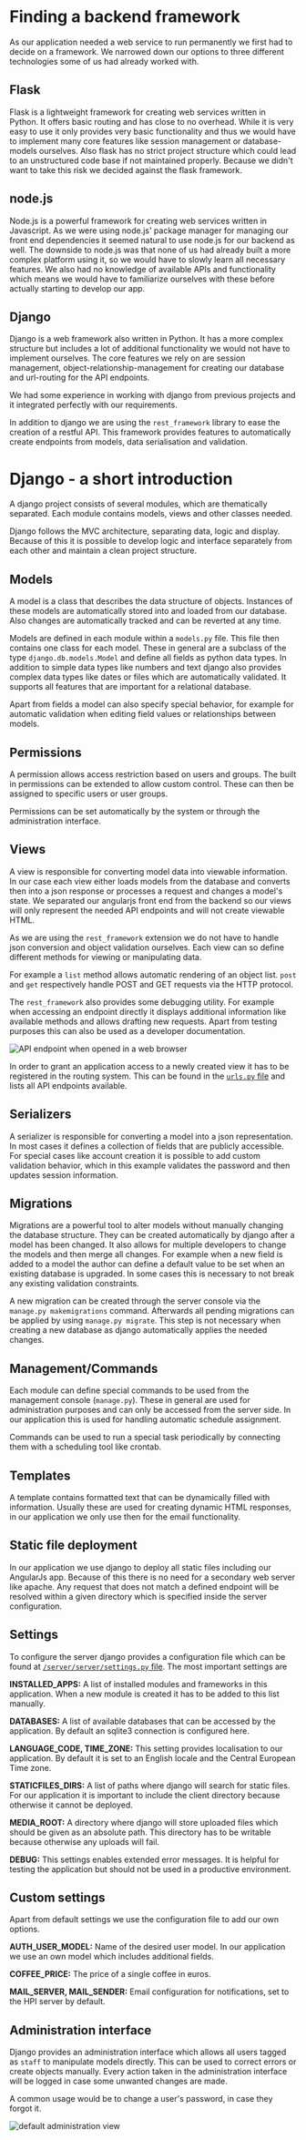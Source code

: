 # Finding a backend framework

As our application needed a web service to run permanently we first had to decide on a framework. We narrowed down
our options to three different technologies some of us had already worked with.

## Flask

Flask is a lightweight framework for creating web services written in Python. It offers basic routing and has
close to no overhead. While it is very easy to use it only provides very basic functionality and thus we would have
to implement many core features like session management or database-models ourselves. Also flask has no strict project
structure which could lead to an unstructured code base if not maintained properly. Because we didn't want to take this
risk we decided against the flask framework.

## node.js

Node.js is a powerful framework for creating web services written in Javascript. As we were using node.js' package
manager for managing our front end dependencies it seemed natural to use node.js for our backend as well. The downside
to node.js was that none of us had already built a more complex platform using it, so we would have to slowly learn all
necessary features. We also had no knowledge of available APIs and functionality which means we would have to
familiarize ourselves with these before actually starting to develop our app.

## Django

Django is a web framework also written in Python. It has a more complex structure but includes a lot of additional
functionality we would not have to implement ourselves. The core features we rely on are session management,
object-relationship-management for creating our database and url-routing for the API endpoints.

We had some experience in working with django from previous projects and it integrated perfectly with our requirements.

In addition to django we are using the ```rest_framework``` library to ease the creation of a restful API. This
framework provides features to automatically create endpoints from models, data serialisation and validation.

# Django - a short introduction

A django project consists of several modules, which are thematically separated. Each module contains models, views
and other classes needed.

Django follows the MVC architecture, separating data, logic and display. Because of this it is possible to develop
logic and interface separately from each other and maintain a clean project structure.

## Models

A model is a class that describes the data structure of objects. Instances of these models are automatically stored
into and loaded from our database. Also changes are automatically tracked and can be reverted at any time.

Models are defined in each module within a ```models.py``` file. This file then contains one class for each model.
These in general are a subclass of the type ```django.db.models.Model``` and define all fields as python data types.
In addition to simple data types like numbers and text django also provides complex data types like dates or files which
are automatically validated. It supports all features that are important for a relational database.

Apart from fields a model can also specify special behavior, for example for automatic validation when editing field
values or relationships between models.

## Permissions

A permission allows access restriction based on users and groups. The built in permissions can be extended to allow
custom control. These can then be assigned to specific users or user groups.

Permissions can be set automatically by the system or through the administration interface.

## Views

A view is responsible for converting model data into viewable information. In our case each view either loads models
from the database and converts then into a json response or processes a request and changes a model's state. We
separated our angularjs front end from the backend so our views will only represent the needed API endpoints and will
not create viewable HTML.

As we are using the ```rest_framework``` extension we do not have to handle json conversion and object validation
ourselves. Each view can so define different methods for viewing or manipulating data.

For example a ```list``` method allows automatic rendering of an object list. ```post``` and ```get``` respectively
handle POST and GET requests via the HTTP protocol.

The ```rest_framework``` also provides some debugging utility. For example when accessing an endpoint directly it
displays additional information like available methods and allows drafting new requests. Apart from testing purposes
this can also be used as a developer documentation.

![API endpoint when opened in a web browser](../images/rest-framework-debug.png "API endpoint when opened in a web browser")

In order to grant an application access to a newly created view it has to be registered in the routing system. This
can be found in the [```urls.py``` file](../../server/server/urls.py) and lists all API endpoints available.

## Serializers

A serializer is responsible for converting a model into a json representation. In most cases it defines a collection
of fields that are publicly accessible. For special cases like account creation it is possible to add custom
validation behavior, which in this example validates the password and then updates session information.

## Migrations

Migrations are a powerful tool to alter models without manually changing the database structure. They can be created
automatically by django after a model has been changed. It also allows for multiple developers to change the models
and then merge all changes. For example when a new field is added to a model the author can define a default value to
be set when an existing database is upgraded. In some cases this is necessary to not break any existing validation
constraints.

A new migration can be created through the server console via the ```manage.py makemigrations``` command. Afterwards all
pending migrations can be applied by using ```manage.py migrate```. This step is not necessary when creating a new
database as django automatically applies the needed changes.

## Management/Commands

Each module can define special commands to be used from the management console (```manage.py```). These in general
are used for administration purposes and can only be accessed from the server side. In our application this is used
for handling automatic schedule assignment.

Commands can be used to run a special task periodically by connecting them with a scheduling tool like crontab.

## Templates

A template contains formatted text that can be dynamically filled with information. Usually these are used for
creating dynamic HTML responses, in our application we only use then for the email functionality.

## Static file deployment

In our application we use django to deploy all static files including our AngularJs app. Because of this there is no
need for a secondary web server like apache. Any request that does not match a defined endpoint will be resolved within
a given directory which is specified inside the server configuration.

## Settings

To configure the server django provides a configuration file which can be found at
[```/server/server/settings.py``` file](../../server/server/settings.py). The most important settings are

**INSTALLED_APPS:** A list of installed modules and frameworks in this application. When a new module is created it has
to be added to this list manually.

**DATABASES:** A list of available databases that can be accessed by the application. By default an sqlite3 connection
is configured here.

**LANGUAGE_CODE, TIME_ZONE:** This setting provides localisation to our application. By default it is set to an English
locale and the Central European Time zone.

**STATICFILES_DIRS:** A list of paths where django will search for static files. For our application it is important
to include the client directory because otherwise it cannot be deployed.

**MEDIA_ROOT:** A directory where django will store uploaded files which should be given as an absolute path. This
directory has to be writable because otherwise any uploads will fail.

**DEBUG:** This settings enables extended error messages. It is helpful for testing the application but should not be used
in a productive environment.

## Custom settings

Apart from default settings we use the configuration file to add our own options.

**AUTH_USER_MODEL:** Name of the desired user model. In our application we use an own model which includes additional
fields.

**COFFEE_PRICE:** The price of a single coffee in euros.

**MAIL_SERVER, MAIL_SENDER:** Email configuration for notifications, set to the HPI server by default.

## Administration interface

Django provides an administration interface which allows all users tagged as ```staff``` to manipulate models directly.
This can be used to correct errors or create objects manually. Every action taken in the administration interface will
be logged in case some unwanted changes are made.

A common usage would be to change a user's password, in case they forgot it.

![default administration view](../images/django-admin.png "default administration view")
